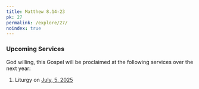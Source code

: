 ```yaml
---
title: Matthew 8.14-23
pk: 27
permalink: /explore/27/
noindex: true
---
```


### Upcoming Services

God willing, this Gospel will be proclaimed at the following services over the next year:


1. Liturgy on [July,  5, 2025](https://orthocal.info/readings/gregorian/2025/07/05/)
